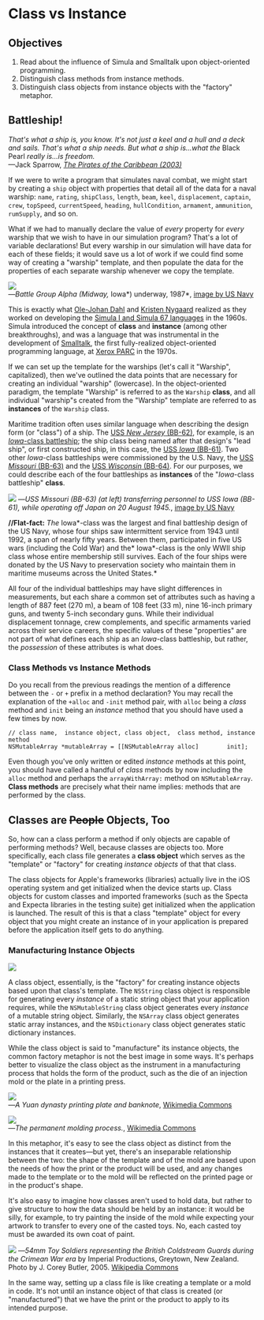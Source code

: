 # Class vs Instance

## Objectives

1. Read about the influence of Simula and Smalltalk upon object-oriented programming.
2. Distinguish class methods from instance methods.
3. Distinguish class objects from instance objects with the "factory" metaphor.


## Battleship!

*That's what a ship is, you know. It's not just a keel and a hull and a deck and sails. That's what a ship needs. But what a ship is...what the* Black Pearl *really is...is freedom.*  
—Jack Sparrow, [*The Pirates of the Caribbean (2003)*][imdb_potc]

[imdb_potc]: http://www.imdb.com/title/tt0325980/?ref_=nv_sr_2

If we were to write a program that simulates naval combat, we might start by creating a `ship` object with properties that detail all of the data for a naval warship: `name`, `rating`, `shipClass`, `length`, `beam`, `keel`, `displacement`, `captain`, `crew`, `topSpeed`, `currentSpeed`, `heading`, `hullCondition`, `armament`, `ammunition`, `rumSupply`, and so on. 

What if we had to manually declare the value of *every* property for *every* warship that we wish to have in our simulation program? That's a lot of variable declarations! But every warship in our simulation will have data for each of these fields; it would save us a lot of work if we could find some way of creating a "warship" template, and then populate the data for the properties of each separate warship whenever we copy the template.

![](https://upload.wikimedia.org/wikipedia/commons/0/0a/Battle_Group_Alpha_%28Midway%2C_Iowa%29_underway%2C_1987.jpg)  
—*Battle Group Alpha (*Midway*,* Iowa*) underway, 1987*, [image by US Navy](https://en.wikipedia.org/wiki/File:Battle_Group_Alpha_(Midway,_Iowa)_underway,_1987.jpg)

This is exactly what [Ole-Johan Dahl][ojd] and [Kristen Nygaard][kristen_nygaard] realized as they worked on developing the [Simula I and Simula 67 languages][simula] in the 1960s. Simula introduced the concept of **class** and **instance** (among other breakthroughs), and was a language that was instrumental in the development of [Smalltalk][smalltalk], the first fully-realized object-oriented programming language, at [Xerox PARC][parc] in the 1970s.

[ojd]: https://en.wikipedia.org/wiki/Ole-Johan_Dahl
[kristen_nygaard]: https://en.wikipedia.org/wiki/Kristen_Nygaard
[simula]: https://en.wikipedia.org/wiki/Simula
[smalltalk]: https://en.wikipedia.org/wiki/Smalltalk
[parc]: https://en.wikipedia.org/wiki/PARC_(company)

If we can set up the template for the warships (let's call it "Warship", capitalized), then we've outlined the data points that are necessary for creating an individual "warship" (lowercase). In the object-oriented paradigm, the template "Warship" is referred to as the `Warship` **class**, and all individual "warship"s created from the "Warship" template are referred to as **instances** of the `Warship` class.

Maritime tradition often uses similar language when describing the design form (or "class") of a ship. The [USS *New Jersey* (BB-62)][uss_new_jersey], for example, is an [*Iowa*-class battleship][iowa_class]; the ship class being named after that design's "lead ship", or first constructed ship, in this case, the [USS *Iowa* (BB-61)][uss_iowa]. Two other *Iowa*-class battleships were commissioned by the U.S. Navy, the [USS *Missouri* (BB-63)][uss_missouri] and the [USS *Wisconsin* (BB-64)][uss_wisconsin]. For our purposes, we could describe each of the four battleships as **instances** of the "*Iowa*-class battleship" **class**.

[iowa_class]: https://en.wikipedia.org/wiki/Iowa-class_battleship
[uss_iowa]: https://en.wikipedia.org/wiki/USS_Iowa_(BB-61)
[uss_new_jersey]: https://en.wikipedia.org/wiki/USS_New_Jersey_(BB-62)
[uss_missouri]: https://en.wikipedia.org/wiki/USS_Missouri_(BB-63)
[uss_wisconsin]: https://en.wikipedia.org/wiki/USS_Wisconsin_(BB-64)

![](https://upload.wikimedia.org/wikipedia/commons/7/70/USS_Missouri_transfers.JPG)
—*USS Missouri (BB-63) (at left) transferring personnel to USS Iowa (BB-61), while operating off Japan on 20 August 1945.*, [image by US Navy](https://en.wikipedia.org/wiki/File:USS_Missouri_transfers.JPG)

**//Flat-fact:** *The* Iowa*-class was the largest and final battleship design of the US Navy, whose four ships saw intermittent service from 1943 until 1992, a span of nearly fifty years. Between them, participated in five US wars (including the Cold War) and the* Iowa*-class is the only WWII ship class whose entire membership still survives. Each of the four ships were donated by the US Navy to preservation society who maintain them in maritime museums across the United States.*

All four of the individual battleships may have slight differences in measurements, but each share a common set of attributes such as having a length of 887 feet (270 m), a beam of 108 feet (33 m), nine 16-inch primary guns, and twenty 5-inch secondary guns. While their individual displacement tonnage, crew complements, and specific armaments varied across their service careers, the specific values of these "properties" are not part of what defines each ship as an *Iowa*-class battleship, but rather, the *possession* of these attributes is what does.

### Class Methods vs Instance Methods

Do you recall from the previous readings the mention of a difference between the `-` or `+` prefix in a method declaration? You may recall the explanation of the `+alloc` and `-init` method pair, with `alloc` being a *class* method and `init` being an *instance* method that you should have used a few times by now.

```objc
// class name,  instance object, class object,  class method, instance method 
NSMutableArray *mutableArray = [[NSMutableArray alloc]        init];
```

Even though you've only written or edited *instance* methods at this point, you should have called a handful of *class* methods by now including the `alloc` method and perhaps the `arrayWithArray:` method on `NSMutableArray`. **Class methods** are precisely what their name implies: methods that are performed by the class. 

## Classes are ~~People~~ Objects, Too

So, how can a class perform a method if only objects are capable of performing methods? Well, because classes are objects too. More specifically, each class file generates a **class object** which serves as the "template" or "factory" for creating *instance objects* of that that class. 

The class objects for Apple's frameworks (libraries) actually live in the iOS operating system and get initialized when the device starts up. Class objects for custom classes and imported frameworks (such as the Specta and Expecta libraries in the testing suite) get initialized when the application is launched. The result of this is that a class "template" object for every object that you might create an instance of in your application is prepared before the application itself gets to do anything.

### Manufacturing Instance Objects

![](https://curriculum-content.s3.amazonaws.com/ios/ios-intro-to-objects-unit/ios-intro-to-objects-unit/who_makes_all_these.gif)

A class object, essentially, is the "factory" for creating instance objects based upon that class's template. The `NSString` class object is responsible for generating every *instance* of a static string object that your application requires, while the `NSMutableString` class object generates every *instance* of a mutable string object. Similarly, the `NSArray` class object generates static array instances, and the `NSDictionary` class object generates static dictionary instances. 

While the class object is said to "manufacture" its instance objects, the common factory metaphor is not the best image in some ways. It's perhaps better to visualize the class object as the instrument in a manufacturing process that holds the form of the product, such as the die of an injection mold or the plate in a printing press.

![](https://upload.wikimedia.org/wikipedia/commons/thumb/d/de/Yuan_dynasty_banknote_with_its_printing_plate_1287.jpg/1280px-Yuan_dynasty_banknote_with_its_printing_plate_1287.jpg)  
—*A Yuan dynasty printing plate and banknote*, [Wikimedia Commons][yuan_banknote]

[yuan_banknote]: https://commons.wikimedia.org/wiki/File:Yuan_dynasty_banknote_with_its_printing_plate_1287.jpg

![](https://upload.wikimedia.org/wikipedia/commons/6/64/Castingtinsoldiers.jpg)  
—*The permanent molding process.*, [Wikimedia Commons][casting_tin_soldiers]

[casting_tin_soldiers]: https://en.wikipedia.org/wiki/File:Castingtinsoldiers.jpg

In this metaphor, it's easy to see the class object as distinct from the instances that it creates—but yet, there's an inseparable relationship between the two: the shape of the template and of the mold are based upon the needs of how the print or the product will be used, and any changes made to the template or to the mold will be reflected on the printed page or in the product's shape.

It's also easy to imagine how classes aren't used to hold data, but rather to give structure to how the data should be held by an instance: it would be silly, for example, to try painting the inside of the mold while expecting your artwork to transfer to every one of the casted toys. No, each casted toy must be awarded its own coat of paint.

![](https://upload.wikimedia.org/wikipedia/commons/thumb/e/e3/Toy_Soldiers_British_Coldstream_Guards.jpg/1024px-Toy_Soldiers_British_Coldstream_Guards.jpg)
—*54mm Toy Soldiers representing the British Coldstream Guards during the Crimean War era* by Imperial Productions, Greytown, New Zealand. Photo by J. Corey Butler, 2005. [Wikipedia Commons](https://commons.wikimedia.org/wiki/File:Toy_Soldiers_British_Coldstream_Guards.jpg)

In the same way, setting up a class file is like creating a template or a mold in code. It's not until an instance object of that class is created (or "manufactured") that we have the print or the product to apply to its intended purpose.

